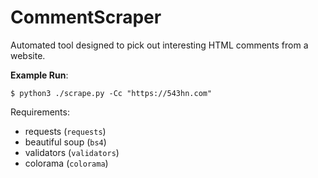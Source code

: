 # CommentScraper

Automated tool designed to pick out interesting HTML comments from a website.  

__Example Run__:

```
$ python3 ./scrape.py -Cc "https://543hn.com"
```


Requirements:

- requests (`requests`)
- beautiful soup (`bs4`)
- validators (`validators`)
- colorama (`colorama`)

